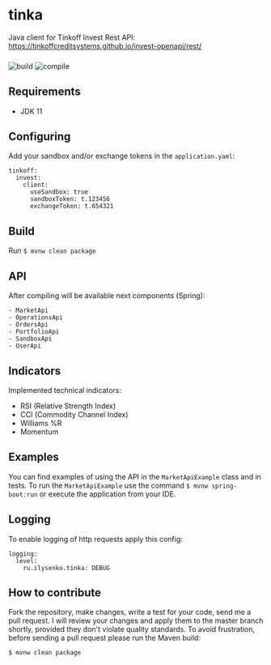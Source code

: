 # tinka
Java client for Tinkoff Invest Rest API: https://tinkoffcreditsystems.github.io/invest-openapi/rest/

###

![build](https://github.com/0x100/tinka/workflows/build/badge.svg?branch=master)
![compile](https://img.shields.io/github/last-commit/0x100/tinka)

## Requirements

- JDK 11

## Configuring
Add your sandbox and/or exchange tokens in the `application.yaml`:

```
tinkoff:
  invest:
    client:
      useSandbox: true
      sandboxToken: t.123456
      exchangeToken: t.654321
```

## Build
Run `$ mvnw clean package`

## API
After compiling will be available next components (Spring):
```
- MarketApi
- OperationsApi
- OrdersApi
- PortfolioApi
- SandboxApi
- UserApi
```

## Indicators

Implemented technical indicators:
- RSI (Relative Strength Index)
- CCI (Commodity Channel Index)
- Williams %R
- Momentum

## Examples
You can find examples of using the API in the `MarketApiExample` class and in tests.
To run the `MarketApiExample` use the command `$ mvnw spring-boot:run` or execute the application from your IDE.

## Logging
To enable logging of http requests apply this config: 

```
logging:
  level:
    ru.ilysenko.tinka: DEBUG
```

## How to contribute
Fork the repository, make changes, write a test for your code, send me a pull request. 
I will review your changes and apply them to the master branch shortly, provided they don't violate quality standards. 
To avoid frustration, before sending a pull request please run the Maven build:
```
$ mvnw clean package
```
